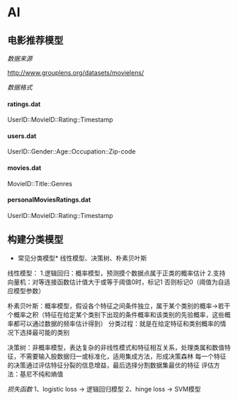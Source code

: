 # AI

## 电影推荐模型 ##

*数据来源*

http://www.grouplens.org/datasets/movielens/

*数据格式*

#### ratings.dat ####

UserID::MovieID::Rating::Timestamp

#### users.dat ####
UserID::Gender::Age::Occupation::Zip-code

#### movies.dat ####
MovieID::Title::Genres

#### personalMoviesRatings.dat ####
UserID::MovieID::Rating::Timestamp

## 构建分类模型 ##

* 常见分类模型*
线性模型、决策树、朴素贝叶斯

线性模型：
1.逻辑回归：概率模型，预测摸个数据点属于正类的概率估计
2.支持向量机：对等连接函数估计值大于或等于阈值0时，标记1 否则标记0（阈值为自适应模型参数）

朴素贝叶斯：概率模型，假设各个特征之间条件独立，属于某个类别的概率->若干个概率之积（特征在给定某个类别下出现的条件概率和该类别的先验概率，这些概率都可以通过数据的频率估计得到）
分类过程：就是在给定特征和类别概率的情况下选择最可能的类别

决策树：非概率模型，表达复杂的非线性模式和特征相互关系，处理类属和数值特征，不需要输入股数据归一或标准化，适用集成方法，形成决策森林
每一个特征的决策通过评估特征分裂的信息增益，最后选择分割数据集最优的特征
评估方法：基尼不纯和熵值



*损失函数*
1、logistic loss -> 逻辑回归模型  2、hinge loss -> SVM模型



